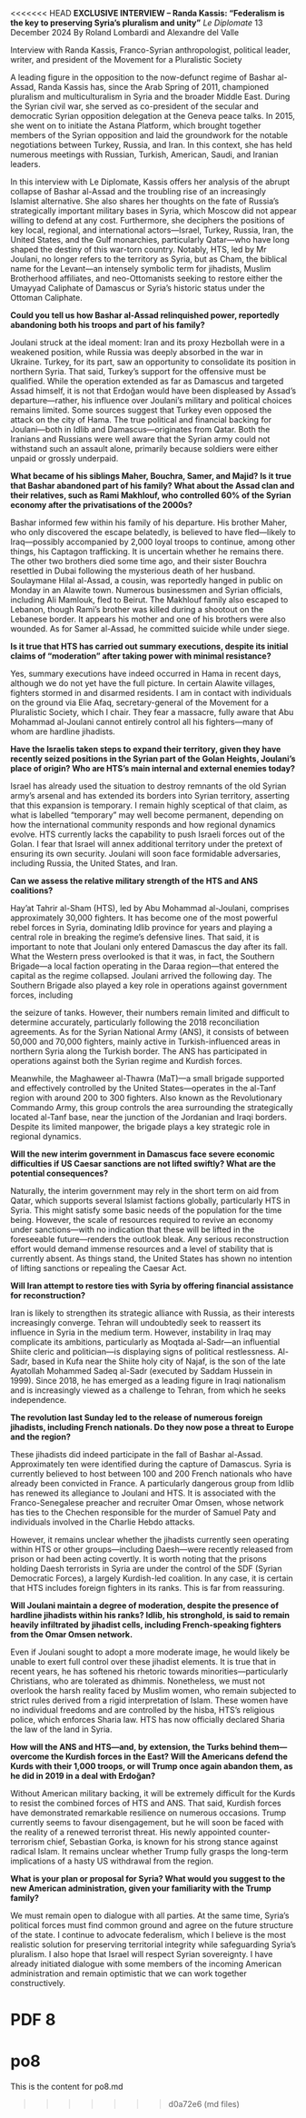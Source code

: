 <<<<<<< HEAD
**EXCLUSIVE INTERVIEW – Randa Kassis: “Federalism is the key to preserving Syria’s pluralism and unity”** _Le Diplomate_ 13 December 2024 By Roland Lombardi and Alexandre del Valle

Interview with Randa Kassis, Franco-Syrian anthropologist, political leader, writer, and president of the Movement for a Pluralistic Society

A leading figure in the opposition to the now-defunct regime of Bashar al-Assad, Randa Kassis has, since the Arab Spring of 2011, championed pluralism and multiculturalism in Syria and the broader Middle East. During the Syrian civil war, she served as co-president of the secular and democratic Syrian opposition delegation at the Geneva peace talks. In 2015, she went on to initiate the Astana Platform, which brought together members of the Syrian opposition and laid the groundwork for the notable negotiations between Turkey, Russia, and Iran. In this context, she has held numerous meetings with Russian, Turkish, American, Saudi, and Iranian leaders.

In this interview with Le Diplomate, Kassis offers her analysis of the abrupt collapse of Bashar al-Assad and the troubling rise of an increasingly Islamist alternative. She also shares her thoughts on the fate of Russia’s strategically important military bases in Syria, which Moscow did not appear willing to defend at any cost. Furthermore, she deciphers the positions of key local, regional, and international actors—Israel, Turkey, Russia, Iran, the United States, and the Gulf monarchies, particularly Qatar—who have long shaped the destiny of this war-torn country. Notably, HTS, led by Mr Joulani, no longer refers to the territory as Syria, but as Cham, the biblical name for the Levant—an intensely symbolic term for jihadists, Muslim Brotherhood affiliates, and neo-Ottomanists seeking to restore either the Umayyad Caliphate of Damascus or Syria’s historic status under the Ottoman Caliphate.

**Could you tell us how Bashar al-Assad relinquished power, reportedly abandoning both his troops and part of his family?**

Joulani struck at the ideal moment: Iran and its proxy Hezbollah were in a weakened position, while Russia was deeply absorbed in the war in Ukraine. Turkey, for its part, saw an opportunity to consolidate its position in northern Syria. That said, Turkey’s support for the offensive must be qualified. While the operation extended as far as Damascus and targeted Assad himself, it is not that Erdoğan would have been displeased by Assad’s departure—rather, his influence over Joulani’s military and political choices remains limited. Some sources suggest that Turkey even opposed the attack on the city of Hama. The true political and financial backing for Joulani—both in Idlib and Damascus—originates from Qatar. Both the Iranians and Russians were well aware that the Syrian army could not withstand such an assault alone, primarily because soldiers were either unpaid or grossly underpaid.

**What became of his siblings Maher, Bouchra, Samer, and Majid? Is it true that Bashar abandoned part of his family? What about the Assad clan and their relatives, such as Rami Makhlouf, who controlled 60% of the Syrian economy after the privatisations of the 2000s?**

Bashar informed few within his family of his departure. His brother Maher, who only discovered the escape belatedly, is believed to have fled—likely to Iraq—possibly accompanied by 2,000 loyal troops to continue, among other things, his Captagon trafficking. It is uncertain whether he remains there. The other two brothers died some time ago, and their sister Bouchra resettled in Dubai following the mysterious death of her husband. Soulaymane Hilal al-Assad, a cousin, was reportedly hanged in public on Monday in an Alawite town. Numerous businessmen and Syrian officials, including Ali Mamlouk, fled to Beirut. The Makhlouf family also escaped to Lebanon, though Rami’s brother was killed during a shootout on the Lebanese border. It appears his mother and one of his brothers were also wounded. As for Samer al-Assad, he committed suicide while under siege.

**Is it true that HTS has carried out summary executions, despite its initial claims of “moderation” after taking power with minimal resistance?**

Yes, summary executions have indeed occurred in Hama in recent days, although we do not yet have the full picture. In certain Alawite villages, fighters stormed in and disarmed residents. I am in contact with individuals on the ground via Elie Afaq, secretary-general of the Movement for a Pluralistic Society, which I chair. They fear a massacre, fully aware that Abu Mohammad al-Joulani cannot entirely control all his fighters—many of whom are hardline jihadists.

**Have the Israelis taken steps to expand their territory, given they have recently seized positions in the Syrian part of the Golan Heights, Joulani’s place of origin? Who are HTS’s main internal and external enemies today?**

Israel has already used the situation to destroy remnants of the old Syrian army’s arsenal and has extended its borders into Syrian territory, asserting that this expansion is temporary. I remain highly sceptical of that claim, as what is labelled “temporary” may well become permanent, depending on how the international community responds and how regional dynamics evolve. HTS currently lacks the capability to push Israeli forces out of the Golan. I fear that Israel will annex additional territory under the pretext of ensuring its own security. Joulani will soon face formidable adversaries, including Russia, the United States, and Iran.

**Can we assess the relative military strength of the HTS and ANS coalitions?**

Hay’at Tahrir al-Sham (HTS), led by Abu Mohammad al-Joulani, comprises approximately 30,000 fighters. It has become one of the most powerful rebel forces in Syria, dominating Idlib province for years and playing a central role in breaking the regime’s defensive lines. That said, it is important to note that Joulani only entered Damascus the day after its fall. What the Western press overlooked is that it was, in fact, the Southern Brigade—a local faction operating in the Daraa region—that entered the capital as the regime collapsed. Joulani arrived the following day. The Southern Brigade also played a key role in operations against government forces, including

the seizure of tanks. However, their numbers remain limited and difficult to determine accurately, particularly following the 2018 reconciliation agreements. As for the Syrian National Army (ANS), it consists of between 50,000 and 70,000 fighters, mainly active in Turkish-influenced areas in northern Syria along the Turkish border. The ANS has participated in operations against both the Syrian regime and Kurdish forces.

Meanwhile, the Maghaweer al-Thawra (MaT)—a small brigade supported and effectively controlled by the United States—operates in the al-Tanf region with around 200 to 300 fighters. Also known as the Revolutionary Commando Army, this group controls the area surrounding the strategically located al-Tanf base, near the junction of the Jordanian and Iraqi borders. Despite its limited manpower, the brigade plays a key strategic role in regional dynamics.

**Will the new interim government in Damascus face severe economic difficulties if US Caesar sanctions are not lifted swiftly? What are the potential consequences?**

Naturally, the interim government may rely in the short term on aid from Qatar, which supports several Islamist factions globally, particularly HTS in Syria. This might satisfy some basic needs of the population for the time being. However, the scale of resources required to revive an economy under sanctions—with no indication that these will be lifted in the foreseeable future—renders the outlook bleak. Any serious reconstruction effort would demand immense resources and a level of stability that is currently absent. As things stand, the United States has shown no intention of lifting sanctions or repealing the Caesar Act.

**Will Iran attempt to restore ties with Syria by offering financial assistance for reconstruction?**

Iran is likely to strengthen its strategic alliance with Russia, as their interests increasingly converge. Tehran will undoubtedly seek to reassert its influence in Syria in the medium term. However, instability in Iraq may complicate its ambitions, particularly as Moqtada al-Sadr—an influential Shiite cleric and politician—is displaying signs of political restlessness. Al-Sadr, based in Kufa near the Shiite holy city of Najaf, is the son of the late Ayatollah Mohammed Sadeq al-Sadr (executed by Saddam Hussein in 1999). Since 2018, he has emerged as a leading figure in Iraqi nationalism and is increasingly viewed as a challenge to Tehran, from which he seeks independence.

**The revolution last Sunday led to the release of numerous foreign jihadists, including French nationals. Do they now pose a threat to Europe and the region?**

These jihadists did indeed participate in the fall of Bashar al-Assad. Approximately ten were identified during the capture of Damascus. Syria is currently believed to host between 100 and 200 French nationals who have already been convicted in France. A particularly dangerous group from Idlib has renewed its allegiance to Joulani and HTS. It is associated with the Franco-Senegalese preacher and recruiter Omar Omsen, whose network has ties to the Chechen responsible for the murder of Samuel Paty and individuals involved in the Charlie Hebdo attacks.

However, it remains unclear whether the jihadists currently seen operating within HTS or other groups—including Daesh—were recently released from prison or had been acting covertly. It is worth noting that the prisons holding Daesh terrorists in Syria are under the control of the SDF (Syrian Democratic Forces), a largely Kurdish-led coalition. In any case, it is certain that HTS includes foreign fighters in its ranks. This is far from reassuring.

**Will Joulani maintain a degree of moderation, despite the presence of hardline jihadists within his ranks? Idlib, his stronghold, is said to remain heavily infiltrated by jihadist cells, including French-speaking fighters from the Omar Omsen network.**

Even if Joulani sought to adopt a more moderate image, he would likely be unable to exert full control over these jihadist elements. It is true that in recent years, he has softened his rhetoric towards minorities—particularly Christians, who are tolerated as dhimmis. Nonetheless, we must not overlook the harsh reality faced by Muslim women, who remain subjected to strict rules derived from a rigid interpretation of Islam. These women have no individual freedoms and are controlled by the hisba, HTS’s religious police, which enforces Sharia law. HTS has now officially declared Sharia the law of the land in Syria.

**How will the ANS and HTS—and, by extension, the Turks behind them—overcome the Kurdish forces in the East? Will the Americans defend the Kurds with their 1,000 troops, or will Trump once again abandon them, as he did in 2019 in a deal with Erdoğan?**

Without American military backing, it will be extremely difficult for the Kurds to resist the combined forces of HTS and ANS. That said, Kurdish forces have demonstrated remarkable resilience on numerous occasions. Trump currently seems to favour disengagement, but he will soon be faced with the reality of a renewed terrorist threat. His newly appointed counter-terrorism chief, Sebastian Gorka, is known for his strong stance against radical Islam. It remains unclear whether Trump fully grasps the long-term implications of a hasty US withdrawal from the region.

**What is your plan or proposal for Syria? What would you suggest to the new American administration, given your familiarity with the Trump family?**

We must remain open to dialogue with all parties. At the same time, Syria’s political forces must find common ground and agree on the future structure of the state. I continue to advocate federalism, which I believe is the most realistic solution for preserving territorial integrity while safeguarding Syria’s pluralism. I also hope that Israel will respect Syrian sovereignty. I have already initiated dialogue with some members of the incoming American administration and remain optimistic that we can work together constructively.

PDF 8
=======
# po8

This is the content for po8.md
>>>>>>> d0a72e6 (md files)
